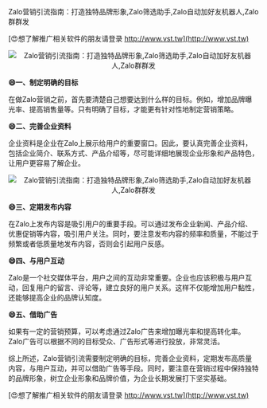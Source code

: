 Zalo营销引流指南：打造独特品牌形象,Zalo筛选助手,Zalo自动加好友机器人,Zalo群群发

[😍想了解推广相关软件的朋友请登录 http://www.vst.tw](http://www.vst.tw)

 <center><img src="https://vst.tw/MP4/tuiguang/png/2.png" alt="Zalo营销引流指南：打造独特品牌形象,Zalo筛选助手,Zalo自动加好友机器人,Zalo群群发"></center>

**😄一、制定明确的目标**

在做Zalo营销之前，首先要清楚自己想要达到什么样的目标。例如，增加品牌曝光率、提高销售量等。只有明确了目标，才能更有针对性地制定营销策略。

**😄二、完善企业资料**

企业资料是企业在Zalo上展示给用户的重要窗口。因此，要认真完善企业资料，包括企业简介、联系方式、产品介绍等，尽可能详细地展现企业形象和产品特色，让用户更容易了解企业。

 <center><img src="https://vst.tw/MP4/tuiguang/png/1.png" alt="Zalo营销引流指南：打造独特品牌形象,Zalo筛选助手,Zalo自动加好友机器人,Zalo群群发"></center>

**😄三、定期发布内容**

在Zalo上发布内容是吸引用户的重要手段。可以通过发布企业新闻、产品介绍、优惠促销等内容，吸引用户关注。同时，要注意发布内容的频率和质量，不能过于频繁或者低质量地发布内容，否则会引起用户反感。

**😄四、与用户互动**

Zalo是一个社交媒体平台，用户之间的互动非常重要。企业也应该积极与用户互动，回复用户的留言、评论等，建立良好的用户关系。这样不仅能增加用户黏性，还能够提高企业的品牌认知度。

**😄五、借助广告**

如果有一定的营销预算，可以考虑通过Zalo广告来增加曝光率和提高转化率。Zalo广告可以根据不同的目标受众、广告形式等进行投放，非常灵活。

综上所述，Zalo营销引流需要制定明确的目标，完善企业资料，定期发布高质量内容，与用户互动，并可以借助广告等手段。同时，要注意在营销过程中保持独特的品牌形象，树立企业形象和品牌价值，为企业长期发展打下坚实基础。

[😍想了解推广相关软件的朋友请登录 http://www.vst.tw](http://www.vst.tw)



